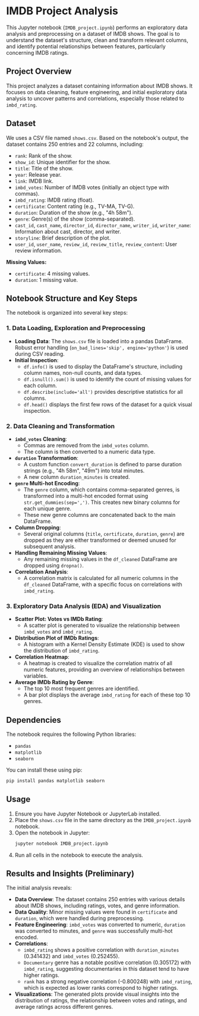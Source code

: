 # IMDB Project Analysis

This Jupyter notebook (`IMDB_project.ipynb`) performs an exploratory data analysis and preprocessing on a dataset of IMDB shows. The goal is to understand the dataset's structure, clean and transform relevant columns, and identify potential relationships between features, particularly concerning IMDB ratings.

## Project Overview

This project analyzes a dataset containing information about IMDB shows. It focuses on data cleaning, feature engineering, and initial exploratory data analysis to uncover patterns and correlations, especially those related to `imbd_rating`.

## Dataset

We uses a CSV file named `shows.csv`. Based on the notebook's output, the dataset contains 250 entries and 22 columns, including:

- `rank`: Rank of the show.
- `show_id`: Unique identifier for the show.
- `title`: Title of the show.
- `year`: Release year.
- `link`: IMDB link.
- `imbd_votes`: Number of IMDB votes (initially an object type with commas).
- `imbd_rating`: IMDB rating (float).
- `certificate`: Content rating (e.g., TV-MA, TV-G).
- `duration`: Duration of the show (e.g., "4h 58m").
- `genre`: Genre(s) of the show (comma-separated).
- `cast_id`, `cast_name`, `director_id`, `director_name`, `writer_id`, `writer_name`: Information about cast, director, and writer.
- `storyline`: Brief description of the plot.
- `user_id`, `user_name`, `review_id`, `review_title`, `review_content`: User review information.

**Missing Values:**
- `certificate`: 4 missing values.
- `duration`: 1 missing value.

## Notebook Structure and Key Steps

The notebook is organized into several key steps:

### 1. Data Loading, Exploration and Preprocessing

- **Loading Data**: The `shows.csv` file is loaded into a pandas DataFrame. Robust error handling (`on_bad_lines='skip', engine='python'`) is used during CSV reading.
- **Initial Inspection**:
    - `df.info()` is used to display the DataFrame's structure, including column names, non-null counts, and data types.
    - `df.isnull().sum()` is used to identify the count of missing values for each column.
    - `df.describe(include='all')` provides descriptive statistics for all columns.
    - `df.head()` displays the first few rows of the dataset for a quick visual inspection.

### 2. Data Cleaning and Transformation

- **`imbd_votes` Cleaning**:
    - Commas are removed from the `imbd_votes` column.
    - The column is then converted to a numeric data type.
- **`duration` Transformation**:
    - A custom function `convert_duration` is defined to parse duration strings (e.g., "4h 58m", "49m") into total minutes.
    - A new column `duration_minutes` is created.
- **`genre` Multi-hot Encoding**:
    - The `genre` column, which contains comma-separated genres, is transformed into a multi-hot encoded format using `str.get_dummies(sep=',')`. This creates new binary columns for each unique genre.
    - These new genre columns are concatenated back to the main DataFrame.
- **Column Dropping**:
    - Several original columns (`title`, `certificate`, `duration`, `genre`) are dropped as they are either transformed or deemed unused for subsequent analysis.
- **Handling Remaining Missing Values**:
    - Any remaining missing values in the `df_cleaned` DataFrame are dropped using `dropna()`.
- **Correlation Analysis**:
    - A correlation matrix is calculated for all numeric columns in the `df_cleaned` DataFrame, with a specific focus on correlations with `imbd_rating`.

### 3. Exploratory Data Analysis (EDA) and Visualization

- **Scatter Plot: Votes vs IMDb Rating**:
    - A scatter plot is generated to visualize the relationship between `imbd_votes` and `imbd_rating`.
- **Distribution Plot of IMDb Ratings**:
    - A histogram with a Kernel Density Estimate (KDE) is used to show the distribution of `imbd_rating`.
- **Correlation Heatmap**:
    - A heatmap is created to visualize the correlation matrix of all numeric features, providing an overview of relationships between variables.
- **Average IMDb Rating by Genre**:
    - The top 10 most frequent genres are identified.
    - A bar plot displays the average `imbd_rating` for each of these top 10 genres.

## Dependencies

The notebook requires the following Python libraries:

- `pandas`
- `matplotlib`
- `seaborn`

You can install these using pip:
```bash
pip install pandas matplotlib seaborn
```

## Usage

1. Ensure you have Jupyter Notebook or JupyterLab installed.
2. Place the `shows.csv` file in the same directory as the `IMDB_project.ipynb` notebook.
3. Open the notebook in Jupyter:
   ```bash
   jupyter notebook IMDB_project.ipynb
   ```
4. Run all cells in the notebook to execute the analysis.

## Results and Insights (Preliminary)

The initial analysis reveals:

- **Data Overview**: The dataset contains 250 entries with various details about IMDB shows, including ratings, votes, and genre information.
- **Data Quality**: Minor missing values were found in `certificate` and `duration`, which were handled during preprocessing.
- **Feature Engineering**: `imbd_votes` was converted to numeric, `duration` was converted to minutes, and `genre` was successfully multi-hot encoded.
- **Correlations**:
    - `imbd_rating` shows a positive correlation with `duration_minutes` (0.341432) and `imbd_votes` (0.252455).
    - `Documentary` genre has a notable positive correlation (0.305172) with `imbd_rating`, suggesting documentaries in this dataset tend to have higher ratings.
    - `rank` has a strong negative correlation (-0.800248) with `imbd_rating`, which is expected as lower ranks correspond to higher ratings.
- **Visualizations**: The generated plots provide visual insights into the distribution of ratings, the relationship between votes and ratings, and average ratings across different genres.

